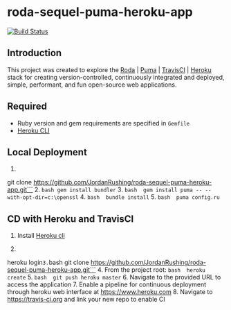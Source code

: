# roda-sequel-puma-heroku-app
[![Build Status](https://travis-ci.org/JordanRushing/roda-sequel-puma-heroku-app.svg?branch=master)](https://travis-ci.org/JordanRushing/roda-sequel-puma-heroku-app)  

## Introduction
This project was created to explore the [Roda](https://github.com/jeremyevans/roda) | [Puma](https://github.com/puma/puma) | [TravisCI](https://travis-ci.org/) | [Heroku](https://dashboard.heroku.com/login) stack for creating version-controlled, continuously integrated and deployed, simple, performant, and fun open-source web applications.  

## Required
* Ruby version and gem requirements are specified in ```Gemfile```
* [Heroku CLI](https://devcenter.heroku.com/articles/heroku-cli)  
  
## Local Deployment  
1. ```bash
git clone https://github.com/JordanRushing/roda-sequel-puma-heroku-app.git```
2. ```bash
gem install bundler```
3. ```bash 
gem install puma -- --with-opt-dir=c:\openssl```
4. ```bash 
bundle install```
5. ```bash 
puma config.ru```

## CD with Heroku and TravisCI
1. Install [Heroku cli](https://devcenter.heroku.com/articles/heroku-cli) 
2. ```bash 
heroku login```
3. ```bash 
git clone https://github.com/JordanRushing/roda-sequel-puma-heroku-app.git```
4. From the project root: ```bash 
heroku create```
5. ```bash 
git push heroku master```
6. Navigate to the provided URL to access the application
7. Enable a pipeline for continuous deployment through heroku web interface at https://www.heroku.com
8. Navigate to https://travis-ci.org and link your new repo to enable CI
